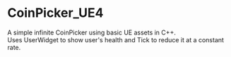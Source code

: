 # CoinPicker_UE4  

A simple infinite CoinPicker using basic UE assets in C++.  
Uses UserWidget to show user's health and Tick to reduce it at a constant rate.
